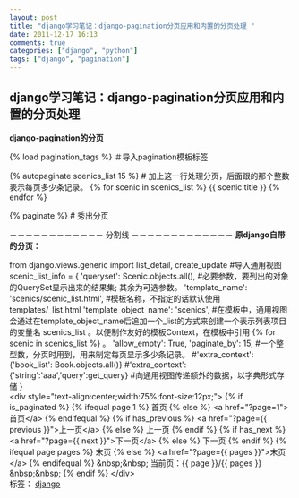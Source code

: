 ```yaml
---
layout: post
title: "django学习笔记：django-pagination分页应用和内置的分页处理 "
date: 2011-12-17 16:13
comments: true
categories: ["django", "python"]
tags: ["django", "pagination"]
---
```

## django学习笔记：django-pagination分页应用和内置的分页处理 
<div>

<strong>django-pagination的分页</strong>
<div>
{% load pagination_tags %} ＃导入pagination模板标签

{% autopaginate scenics_list 15 %} # 加上这一行处理分页，后面跟的那个整数表示每页多少条记录。
{% for scenic in scenics_list %}
{{ scenic.title }}
{% endfor %}

{% paginate %} # 秀出分页</div>
<a name="entrymore"></a>
－－－－－－－－－－－－ 分割线 －－－－－－－－－－－－－
<strong>原django自带的分页：</strong>
<div>
from django.views.generic import list_detail, create_update #导入通用视图
scenic_list_info = {
'queryset': Scenic.objects.all(), #必要参数，要列出的对象的QuerySet显示出来的结果集; 其余为可选参数。
'template_name': 'scenics/scenic_list.html', #模板名称，不指定的话默认使用 templates/_list.html
'template_object_name': 'scenics', #在模板中，通用视图会通过在template_object_name后追加一个_list的方式来创建一个表示列表项目的变量名 scenics_list 。以便制作友好的模板Context，在模板中引用 {% for scenic in scenics_list %} 。
'allow_empty': True,
'paginate_by': 15, #一个整型数，分页时用到，用来制定每页显示多少条记录。
#'extra_context': {'book_list': Book.objects.all()}
#'extra_context': {'string':'aaa','query':get_query} #向通用视图传递额外的数据，以字典形式存储
}</div>
&lt;div style="text-align:center;width:75%;font-size:12px;"&gt;
{% if is_paginated %}
{% ifequal page 1 %}
首页
{% else %}
&lt;a href="?page=1"&gt;首页&lt;/a&gt;
{% endifequal %}
{% if has_previous %}
&lt;a href="?page={{ previous }}"&gt;上一页&lt;/a&gt;
{% else %}
上一页
{% endif %}
{% if has_next %}
&lt;a href="?page={{ next }}"&gt;下一页&lt;/a&gt;
{% else %}
下一页
{% endif %}
{% ifequal page pages %}
末页
{% else %}
&lt;a href="?page={{ pages }}"&gt;末页&lt;/a&gt;
{% endifequal %}
&amp;nbsp;&amp;nbsp;
当前页：{{ page }}/{{ pages }}
&amp;nbsp;&amp;nbsp;
{% endif %}
&lt;/div&gt;

</div>
<div>标签： <a href="http://jhjguxin.hwcrazy.com/tag/django/">django</a></div>
